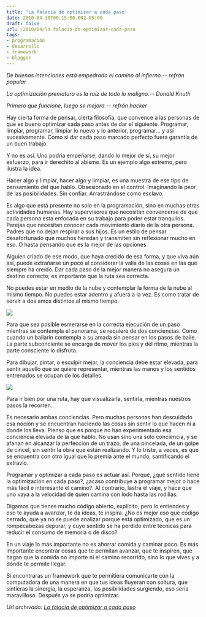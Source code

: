 ```yaml
---
title: 'La falacia de optimizar a cada paso'
date: 2010-04-30T00:15:00.002-05:00
draft: false
url: /2010/04/la-falacia-de-optimizar-cada-paso
tags: 
- programación
- desarrollo
- framework
- blogger
---
```


_De buenas intenciones está empedrado el camino al infierno.-- refrán popular_

  

_La optimización prematura es la raíz de todo lo maligno.-- Donald Knuth_

  

_Primero que funcione, luego se mejora.-- refrán hacker_

  

Hay cierta forma de pensar, cierta filosofía, que convence a las personas de que es bueno optimizar cada paso antes de dar el siguiente. Programar, limpiar, programar, limpiar lo nuevo y lo anterior, programar... y así sucesivamente. Como si dar cada paso marcado perfecto fuera garantía de un buen trabajo.  
  
Y no es así. Uno podría empeñarse, dando lo mejor de sí, su mejor esfuerzo, para ir derechito al abismo. Es un ejemplo algo extremo, pero ilustra la idea.  
  

Hacer algo y limpiar, hacer algo y limpiar, es una muestra de ese tipo de pensamiento del que hablo. Obsesionado en el control. Imaginando la peor de las posibilidades. Sin confiar. Arrastrándose como esclavo.  
  
Es algo que está presente no solo en la programación, sino en muchas otras actividades humanas. Hay supervisores que necesitan convencerse de que cada persona esta enfocada en su trabajo para poder estar tranquilos. Parejas que necesitan conocer cada movimiento diario de la otra persona. Padres que no dejan respirar a sus hijos. Es un estilo de pensar desafortunado que muchos heredan y transmiten sin reflexionar mucho en eso. O hasta pensando que es la mejor de las opciones.  
  
Alguien criado de ese modo, que haya crecido de esa forma, y que viva aún así, puede extrañarse un poco al considerar la valía de las cosas en las que siempre ha creído. Dar cada paso de la mejor manera no asegura un destino correcto; es importante que la ruta sea correcta.  
  
No puedes estar en medio de la nube y contemplar la forma de la nube al mismo tiempo. No puedes estar adentro y afuera a la vez. Es como tratar de servir a dos amos distintos al mismo tiempo.  
  

[![](http://1.bp.blogspot.com/_K2xwnQ4Llso/S9pm6YHj0PI/AAAAAAAABGc/n5krwaQQfXY/s200/2005-07-29_044551_sa1.jpg)](http://1.bp.blogspot.com/_K2xwnQ4Llso/S9pm6YHj0PI/AAAAAAAABGc/n5krwaQQfXY/s1600/2005-07-29_044551_sa1.jpg)

Para que sea posible esmerarse en la correcta ejecución de un paso mientras se contempla el panorama, se requiere de dos conciencias. Como cuando un bailarín contempla a su amada sin pensar en los pasos de baile. La parte subconciente se encarga de mover los pies y del ritmo, mientras la parte consciente lo disfruta.  
  
Para dibujar, pintar, o esculpir mejor, la conciencia debe estar elevada, para sentir aquello que se quiere representar, mientras las manos y los sentidos entrenados se ocupan de los detalles.  
  

[![](http://2.bp.blogspot.com/_K2xwnQ4Llso/S9pnDVqIFcI/AAAAAAAABGk/-rYRyKUb6Ug/s200/3084394163_6cc007d7c4.jpg)](http://2.bp.blogspot.com/_K2xwnQ4Llso/S9pnDVqIFcI/AAAAAAAABGk/-rYRyKUb6Ug/s1600/3084394163_6cc007d7c4.jpg)

Para ir bien por una ruta, hay que visualizarla, sentirla, mientras nuestros pasos la recorren.  
  
Es necesario ambas conciencias. Pero muchas personas han descuidado esa noción y se encuentran haciendo las cosas sin sentir lo que hacen ni a donde los lleva. Pienso que es porque no han experimentado esa conciencia elevada de la que hablo. No usan sino una solo conciencia, y se afanan en alcanzar la perfección de un trazo, de una pincelada, de un golpe de cincel, sin sentir la obra que están realizando. Y lo triste, a veces, es que se encuentra con otro igual que lo premia ante el mundo, santificando el extravío.  
  
Programar y optimizar a cada paso es actuar así. Porque, ¿qué sentido tiene la optimización en cada paso?, ¿acaso contribuye a programar mejor o hace más fácil e interesante el camino?. Al contrario, lastra el viaje, y hace que uno vaya a la velocidad de quien camina con lodo hasta las rodillas.  
  
Digamos que tienes mucho código abierto, explícito, pero lo entiendes y eso te ayuda a avanzar, te da ideas, te inspira. ¿No es mejor eso que código cerrado, que ya no se puede analizar porque está optimizado, que es un rompecabezas depurar, y cuyo sentido se ha perdido entre técnicas para reducir el consumo de memoria o de disco?.  
  
En un viaje lo más importante no es ahorrar comida y caminar poco. Es más importante encontrar cosas que te permitan avanzar, que te inspiren, que hagan que la comida no importe ni el camino recorrido, sino lo que vives y a dónde te permite llegar.  
  
Si encontraras un framework que te permitiera comunicarte con la computadora de una manera en que tus ideas fluyeran con soltura, que sintieras la sinergía, la esperanza, las posibilidades surgiendo, eso sería maravilloso. Después ya se podría optimizar.

_*Url archivado: [La falacia de optimizar a cada paso](https://akcdev.blogspot.com/2010/04/la-falacia-de-optimizar-cada-paso.html)*_
